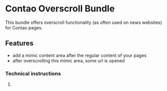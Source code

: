 # Contao Overscroll Bundle

This bundle offers overscroll functionality (as often used on news websites) for Contao pages.

## Features

- add a mimic content area after the regular content of your pages
- after overscrolling this mimic area, some url is opened

### Technical instructions

1. 
